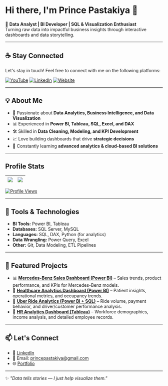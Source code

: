 # Hi there, I'm Prince Pastakiya 👋  

🚀 **Data Analyst | BI Developer | SQL & Visualization Enthusiast**  
Turning raw data into impactful business insights through interactive dashboards and data storytelling.

---

## ☕ Stay Connected

Let's stay in touch! Feel free to connect with me on the following platforms:

[![YouTube](https://img.shields.io/badge/YouTube-red?style=for-the-badge&logo=youtube&logoColor=white)](https://www.youtube.com/@princepastakiya)
[![LinkedIn](https://img.shields.io/badge/LinkedIn-0077B5?style=for-the-badge&logo=linkedin&logoColor=white)](https://www.linkedin.com/in/prince-pastakiya/)
[![Website](https://img.shields.io/badge/Website-000000?style=for-the-badge&logo=google-chrome&logoColor=white)](https://prince-pastakiya-portfolio.vercel.app/)

---

## 💡 About Me
- 🎯 Passionate about **Data Analytics, Business Intelligence, and Data Visualization**  
- 📊 Experienced in **Power BI, Tableau, SQL, Excel, and DAX**  
- 🛠 Skilled in **Data Cleaning, Modeling, and KPI Development**  
- 📈 Love building dashboards that drive **strategic decisions**  
- 🌱 Constantly learning **advanced analytics & cloud-based BI solutions**

---

## Profile Stats
<a href="https://github.com/prince-pastakiya/github-readme-stats"><img align="center" src="https://github-readme-stats-eta-livid-39.vercel.app/api?username=prince-pastakiya&show_icons=true&include_all_commits=true&theme=buefy&hide_border=true" /></a> | <a href="https://github.com/prince-pastakiya/github-readme-stats"><img align="center" src="https://github-readme-stats-eta-livid-39.vercel.app/api/top-langs/?username=prince-pastakiya&layout=compact&theme=buefy&hide_border=true" /></a> 
| ------------- | ------------- |

<!-- Profile Views Badge -->
[![Profile Views](https://komarev.com/ghpvc/?username=prince-pastakiya&style=for-the-badge&color=blue)](https://github.com/prince-pastakiya)

---

## 🧰 Tools & Technologies
- **BI Tools:** Power BI, Tableau  
- **Databases:** SQL Server, MySQL  
- **Languages:** SQL, DAX, Python (for analytics)  
- **Data Wrangling:** Power Query, Excel  
- **Other:** Git, Data Modeling, ETL Pipelines  

---

## 📌 Featured Projects
- 📊 **[Mercedes-Benz Sales Dashboard (Power BI)](https://github.com/prince-pastakiya/Mercedes-Benz-Sales-Data-Analysis)** – Sales trends, product performance, and KPIs for Mercedes-Benz models.  
- 🏥 **[Healthcare Analytics Dashboard (Power BI)](https://github.com/prince-pastakiya/HealthCare-Data-Analytics)** – Patient insights, operational metrics, and occupancy trends.  
- 🚗 **[Uber Ride Analytics (Power BI + SQL)](https://github.com/prince-pastakiya/Uber-Data-Analytics-Project)** – Ride volume, payment behavior, and driver/customer performance analysis.  
- 👥 **[HR Analytics Dashboard (Tableau)](https://github.com/prince-pastakiya/Human-Resources-Tableau-Project)** – Workforce demographics, income analysis, and detailed employee records.  

---

## 📫 Let's Connect
- 💼 [LinkedIn](https://www.linkedin.com/in/prince-pastakiya/)  
- 📧 Email: princepastakiya@gmail.com  
- 🌐 [Portfolio](https://prince-pastakiya-portfolio.vercel.app/)

---

✨ *"Data tells stories — I just help visualize them."*
